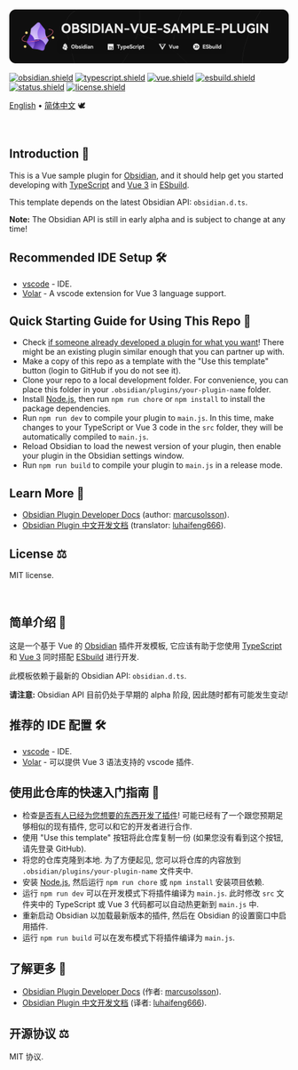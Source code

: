 <br />

[![splash.png]][splash.png.github]

[![obsidian.shield]]() [![typescript.shield]]() [![vue.shield]]() [![esbuild.shield]]() <br />
[![status.shield]]() [![license.shield]]()

[English] • [简体中文] &#x1F54A;&#xFE0F;

<br />

## Introduction &#x1F4DC;

This is a Vue sample plugin for [Obsidian], and it should help get you started developing with [TypeScript] and [Vue 3] in [ESbuild].

This template depends on the latest Obsidian API: `obsidian.d.ts`.

**Note:** The Obsidian API is still in early alpha and is subject to change at any time!

## Recommended IDE Setup &#x1F6E0;&#xFE0F;

- [vscode] - IDE.
- [Volar] - A vscode extension for Vue 3 language support.

## Quick Starting Guide for Using This Repo &#x1F9ED;

- Check [if someone already developed a plugin for what you want]! There might be an existing plugin similar enough that you can partner up with.
- Make a copy of this repo as a template with the "Use this template" button (login to GitHub if you do not see it).
- Clone your repo to a local development folder. For convenience, you can place this folder in your `.obsidian/plugins/your-plugin-name` folder.
- Install [Node.js], then run `npm run chore` or `npm install` to install the package dependencies.
- Run `npm run dev` to compile your plugin to `main.js`. In this time, make changes to your TypeScript or Vue 3 code in the `src` folder, they will be automatically compiled to `main.js`.
- Reload Obsidian to load the newest version of your plugin, then enable your plugin in the Obsidian settings window.
- Run `npm run build` to compile your plugin to `main.js` in a release mode.

## Learn More &#x1F4D3;

- [Obsidian Plugin Developer Docs] (author: [marcusolsson]).
- [Obsidian Plugin 中文开发文档] (translator: [luhaifeng666]).

## License &#x2696;&#xFE0F;

MIT license.

<br />

## 简单介绍 &#x1F4DC;

这是一个基于 Vue 的 [Obsidian] 插件开发模板, 它应该有助于您使用 [TypeScript] 和 [Vue 3] 同时搭配 [ESbuild] 进行开发.

此模板依赖于最新的 Obsidian API: `obsidian.d.ts`.

**请注意:** Obsidian API 目前仍处于早期的 alpha 阶段, 因此随时都有可能发生变动!

## 推荐的 IDE 配置 &#x1F6E0;&#xFE0F;

- [vscode] - IDE.
- [Volar] - 可以提供 Vue 3 语法支持的 vscode 插件.

## 使用此仓库的快速入门指南 &#x1F9ED;

- 检查[是否有人已经为您想要的东西开发了插件]! 可能已经有了一个跟您预期足够相似的现有插件, 您可以和它的开发者进行合作.
- 使用 "Use this template" 按钮将此仓库复制一份 (如果您没有看到这个按钮, 请先登录 GitHub).
- 将您的仓库克隆到本地. 为了方便起见, 您可以将仓库的内容放到 `.obsidian/plugins/your-plugin-name` 文件夹中.
- 安装 [Node.js], 然后运行 `npm run chore` 或 `npm install` 安装项目依赖.
- 运行 `npm run dev` 可以在开发模式下将插件编译为 `main.js`. 此时修改 `src` 文件夹中的 TypeScript 或 Vue 3 代码都可以自动热更新到 `main.js` 中.
- 重新启动 Obsidian 以加载最新版本的插件, 然后在 Obsidian 的设置窗口中启用插件.
- 运行 `npm run build` 可以在发布模式下将插件编译为 `main.js`.

## 了解更多 &#x1F4D3;

- [Obsidian Plugin Developer Docs] (作者: [marcusolsson]).
- [Obsidian Plugin 中文开发文档] (译者: [luhaifeng666]).

## 开源协议 &#x2696;&#xFE0F;

MIT 协议.

[splash.png]: https://github.com/RealBigBrownBear/obsidian-vue-sample-plugin/raw/main/.github/splash.png
[splash.png.github]: https://github.com/RealBigBrownBear/obsidian-vue-sample-plugin/blob/main/.github/splash.png
[obsidian.shield]: https://img.shields.io/badge/Obsidian-^1.2.8-6C31E3?logo=obsidian&logoColor=white
[typescript.shield]: https://img.shields.io/badge/TypeScript-^5.1.6-3178C6?logo=typescript&logoColor=white
[vue.shield]: https://img.shields.io/badge/Vue-^3.3.4-238636?logo=vue.js&logoColor=white
[esbuild.shield]: https://img.shields.io/badge/ESbuild-^0.18.11-997C00?logo=esbuild&logoColor=white
[status.shield]: https://img.shields.io/badge/Status-Stable-238636
[license.shield]: https://img.shields.io/badge/License-MIT-darkred
[English]: #introduction
[简体中文]: #简单介绍

[Obsidian]: https://obsidian.md
[TypeScript]: https://www.typescriptlang.org
[Vue 3]: https://vuejs.org
[ESbuild]: https://esbuild.github.io
[vscode]: https://code.visualstudio.com
[Volar]: https://marketplace.visualstudio.com/items?itemName=Vue.volar
[if someone already developed a plugin for what you want]: https://obsidian.md/plugins
[Node.js]: https://nodejs.org
[Obsidian Plugin Developer Docs]: https://marcus.se.net/obsidian-plugin-docs
[marcusolsson]: https://github.com/marcusolsson
[Obsidian Plugin 中文开发文档]: https://luhaifeng666.github.io/obsidian-plugin-docs-zh
[luhaifeng666]: https://github.com/luhaifeng666

[是否有人已经为您想要的东西开发了插件]: https://obsidian.md/plugins
